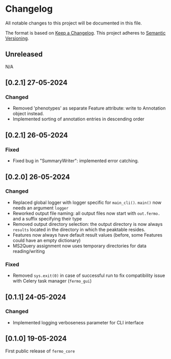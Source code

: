 # Changelog

All notable changes to this project will be documented in this file.

The format is based on [Keep a Changelog](https://keepachangelog.com/en/1.0.0/).
This project adheres to [Semantic Versioning](https://semver.org/spec/v2.0.0.html).


## Unreleased

N/A

## [0.2.1] 27-05-2024

### Changed

- Removed 'phenotypes' as separate Feature attribute: write to Annotation object instead.
- Implemented sorting of annotation entries in descending order

## [0.2.1] 26-05-2024

### Fixed

- Fixed bug in "SummaryWriter": implemented error catching.

## [0.2.0] 26-05-2024

### Changed

- Replaced global logger with logger specific for `main_cli()`. `main()` now needs an argument `logger`
- Reworked output file naming: all output files now start with `out.fermo.` and a suffix specifying their type
- Removed output directory selection: the output directory is now always `results` located in the directory in which the peaktable resides.
- Features now always have default result values (before, some Features could have an empty dictionary)
- MS2Query assignment now uses temporary directories for data reading/writing

### Fixed

- Removed `sys.exit(0)` in case of successful run to fix compatibility issue with Celery task manager (`fermo_gui`)

## [0.1.1] 24-05-2024

### Changed

- Implemented logging verboseness parameter for CLI interface

## [0.1.0] 19-05-2024

First public release of `fermo_core`